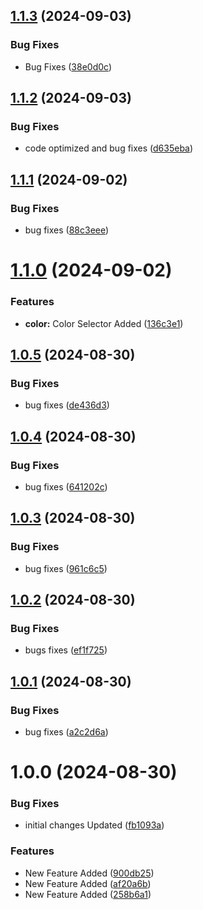 ## [1.1.3](https://github.com/hamzamongam/editable-element/compare/v1.1.2...v1.1.3) (2024-09-03)


### Bug Fixes

* Bug Fixes ([38e0d0c](https://github.com/hamzamongam/editable-element/commit/38e0d0cde7f6c77ae574480526978219c82ccb63))

## [1.1.2](https://github.com/hamzamongam/editable-element/compare/v1.1.1...v1.1.2) (2024-09-03)


### Bug Fixes

* code optimized and bug fixes ([d635eba](https://github.com/hamzamongam/editable-element/commit/d635eba0ba48bbd7121e030ad4e29b1fc1f19f1e))

## [1.1.1](https://github.com/hamzamongam/editable-element/compare/v1.1.0...v1.1.1) (2024-09-02)


### Bug Fixes

* bug fixes ([88c3eee](https://github.com/hamzamongam/editable-element/commit/88c3eee446a5178b45d73c8d075adc7d2080442c))

# [1.1.0](https://github.com/hamzamongam/editable-element/compare/v1.0.5...v1.1.0) (2024-09-02)


### Features

* **color:** Color Selector Added ([136c3e1](https://github.com/hamzamongam/editable-element/commit/136c3e12c1b657a6608ee89f060fedf69d82003c))

## [1.0.5](https://github.com/hamzamongam/editable-element/compare/v1.0.4...v1.0.5) (2024-08-30)


### Bug Fixes

* bug fixes ([de436d3](https://github.com/hamzamongam/editable-element/commit/de436d395bad3aff521ea032a97e881e7a3ef445))

## [1.0.4](https://github.com/hamzamongam/editable-element/compare/v1.0.3...v1.0.4) (2024-08-30)


### Bug Fixes

* bug fixes ([641202c](https://github.com/hamzamongam/editable-element/commit/641202c917cf9203fb9a1093e3b35687ddbbce7d))

## [1.0.3](https://github.com/hamzamongam/editable-element/compare/v1.0.2...v1.0.3) (2024-08-30)


### Bug Fixes

* bug fixes ([961c6c5](https://github.com/hamzamongam/editable-element/commit/961c6c5aa5252df4fdb6a3585164de93f92ca0d0))

## [1.0.2](https://github.com/hamzamongam/editable-element/compare/v1.0.1...v1.0.2) (2024-08-30)


### Bug Fixes

* bugs fixes ([ef1f725](https://github.com/hamzamongam/editable-element/commit/ef1f72533ce91d37bac132d4082c8ee0852aed05))

## [1.0.1](https://github.com/hamzamongam/editable-element/compare/v1.0.0...v1.0.1) (2024-08-30)


### Bug Fixes

* bug fixes ([a2c2d6a](https://github.com/hamzamongam/editable-element/commit/a2c2d6a70a5252709f6233041884e8b2ab7b718a))

# 1.0.0 (2024-08-30)


### Bug Fixes

* initial changes Updated ([fb1093a](https://github.com/hamzamongam/editable-element/commit/fb1093a77757c80673036b07e1f53852bfb7eab5))


### Features

* New Feature Added ([900db25](https://github.com/hamzamongam/editable-element/commit/900db25ee7e769d272c6d32b6ef4126fdae61f15))
* New Feature Added ([af20a6b](https://github.com/hamzamongam/editable-element/commit/af20a6b62d7d23bb83aaa421bbee56cd38bb1f2d))
* New Feature Added ([258b6a1](https://github.com/hamzamongam/editable-element/commit/258b6a1cad5ca5f418f9cb6348aeee8da5fef9ce))
